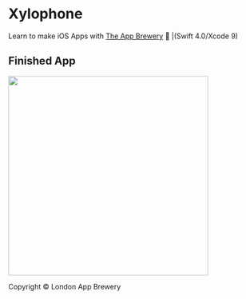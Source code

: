 # Xylophone
Learn to make iOS Apps with [The App Brewery](https://www.appbrewery.co) 📱 |(Swift 4.0/Xcode 9)

## Finished App
<img src="https://github.com/londonappbrewery/Images/blob/master/Xylophone.png" width="400">

Copyright © London App Brewery
